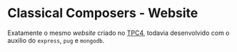 # Classical Composers - Website

Exatamente o mesmo *website* criado no [TPC4](https://github.com/DigoqueDigo/EngWeb2024/tree/master/TPC4), todavia desenvolvido com o auxilio do `express`, `pug` e `mongodb`.